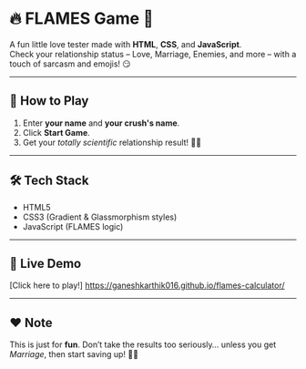 # 🔥 FLAMES Game 💖
A fun little love tester made with **HTML**, **CSS**, and **JavaScript**.  
Check your relationship status – Love, Marriage, Enemies, and more – with a touch of sarcasm and emojis! 😏

---

## 🎯 How to Play
1. Enter **your name** and **your crush's name**.
2. Click **Start Game**.
3. Get your *totally scientific* relationship result! 🧪💘

---

## 🛠 Tech Stack
- HTML5  
- CSS3 (Gradient & Glassmorphism styles)  
- JavaScript (FLAMES logic)  

---

## 🚀 Live Demo
[Click here to play!] https://ganeshkarthik016.github.io/flames-calculator/

---

## ❤️ Note
This is just for **fun**. Don’t take the results too seriously… unless you get *Marriage*, then start saving up! 💍😂
